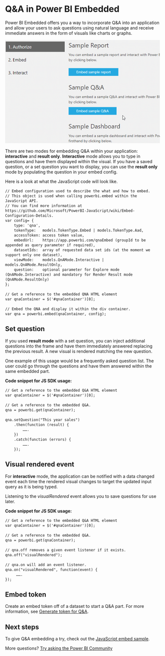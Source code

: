 <properties
   pageTitle="Q&A in Power BI Embedded"
   description="Power BI Embedded offers you a way to incorporate Q&A into an application and allow your users to ask questions using natural language."
   services="powerbi"
   documentationCenter=""
   authors="guyinacube"
   manager="erikre"
   backup=""
   editor=""
   tags=""
   qualityFocus="no"
   qualityDate=""/>

<tags
   ms.service="powerbi"
   ms.devlang="NA"
   ms.topic="article"
   ms.tgt_pltfrm="NA"
   ms.workload="powerbi"
   ms.date="10/18/2017"
   ms.author="asaxton"/>
# Q&A in Power BI Embedded

Power BI Embedded offers you a way to incorporate Q&A into an application and allow your users to ask questions using natural language and receive immediate answers in the form of visuals like charts or graphs.

![Q&A Interactive question in an embedded frame](media/powerbi-developer-qanda/embedded-qanda.gif)

There are two modes for embedding Q&A within your application: **interactive** and **result only**. **Interactive** mode allows you to type in questions and have them displayed within the visual. If you have a saved question, or a set question you want to display, you can use the **result only** mode by populating the question in your embed config.

Here is a look at what the JavaScript code will look like.

```
// Embed configuration used to describe the what and how to embed.
// This object is used when calling powerbi.embed within the JavaScript API.
// You can find more information at https://github.com/Microsoft/PowerBI-JavaScript/wiki/Embed-Configuration-Details.
var config= {
    type: 'qna',
    tokenType:   models.TokenType.Embed | models.TokenType.Aad,
    accessToken: access token value,
    embedUrl:    https://app.powerbi.com/qnaEmbed (groupId to be appended as query parameter if required),
    datasetIds:  array of requested data set ids (at the moment we support only one dataset),
    viewMode:    models.QnAMode.Interactive | models.QnAMode.ResultOnly,
    question:    optional parameter for Explore mode (QnAMode.Interactive) and mandatory for Render Result mode (QnAMode.ResultOnly)
};
 
// Get a reference to the embedded QNA HTML element
var qnaContainer = $('#qnaContainer')[0];
 
// Embed the QNA and display it within the div container.
var qna = powerbi.embed(qnaContainer, config);
```

## Set question

If you used **result mode** with a set question, you can inject additional questions into the frame and have them immediately answered replacing the previous result. A new visual is rendered matching the new question.

One example of this usage would be a frequently asked question list. The user could go through the questions and have them answered within the same embedded part.

**Code snippet for JS SDK usage:**  
```		
// Get a reference to the embedded Q&A HTML element
var qnaContainer = $('#qnaContainer')[0];
 
// Get a reference to the embedded Q&A.
qna = powerbi.get(qnaContainer);
 
qna.setQuestion("This year sales")
    .then(function (result) {
        …….
    })
    .catch(function (errors) {
        …….
    });
```

## Visual rendered event

For **interactive** mode, the application can be notified with a data changed event each time the rendered visual changes to target the updated input query as it is being typed.

Listening to the *visualRendered* event allows you to save questions for use later. 

**Code snippet for JS SDK usage:**  
```
// Get a reference to the embedded Q&A HTML element
var qnaContainer = $('#qnaContainer')[0];
 
// Get a reference to the embedded Q&A.
qna = powerbi.get(qnaContainer);
 
// qna.off removes a given event listener if it exists.
qna.off("visualRendered");
 
// qna.on will add an event listener.
qna.on("visualRendered", function(event) {
     …….
});
```

## Embed token

Create an embed token off of a dataset to start a Q&A part. For more information, see [Generate token for Q&A](https://msdn.microsoft.com/library/mt784614.aspx#qanda).

## Next steps

To give Q&A embedding a try, check out the [JavaScript embed sample](https://microsoft.github.io/PowerBI-JavaScript/demo/).

More questions? [Try asking the Power BI Community](http://community.powerbi.com/)